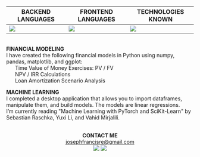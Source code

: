 | BACKEND LANGUAGES                                                  | FRONTEND LANGUAGES                                                | TECHNOLOGIES KNOWN                                                                                      |
| -----------------------------------------------------------------  | ----------------------------------------------------------------  | ------------------------------------------------------------------------------------------------------  |
| <img src="https://skillicons.dev/icons?i=python,java,cpp,cs,c" />  | <img src="https://skillicons.dev/icons?i=html,css,js,jquery" />   | <img src="https://skillicons.dev/icons?i=sqlite,git,kubernetes,docker,django,unity,jenkins,pytorch" />  |

<br><b>FINANCIAL MODELING</b><br>
I have created the following financial models in Python using numpy, pandas, matplotlib, and ggplot:<br>
&nbsp;&nbsp;&nbsp;&nbsp;&nbsp;&nbsp;Time Value of Money Exercises: PV / FV<br>
&nbsp;&nbsp;&nbsp;&nbsp;&nbsp;&nbsp;NPV / IRR Calculations<br>
&nbsp;&nbsp;&nbsp;&nbsp;&nbsp;&nbsp;Loan Amortization Scenario Analysis<br>

<b>MACHINE LEARNING</b><br>
I completed a desktop application that allows you to import dataframes, manipulate them, and build models. The models are linear regressions.<br>
I’m currently reading "Machine Learning with PyTorch and SciKit-Learn" by Sebastian Raschka, Yuxi Li, and Vahid Mirjalili.<br><br>

<p align=center>
  <b>CONTACT ME</b><br>
  <a href="mailto:JosephFrancisRe@gmail.com">josephfrancisre@gmail.com</a><br>
  <a href="https://www.linkedin.com/in/joseph-re/"><img src="https://skillicons.dev/icons?i=linkedin" /></a>
  <a href="https://twitter.com/josephfrancisre"><img src="https://skillicons.dev/icons?i=twitter" /></a>
</p>
